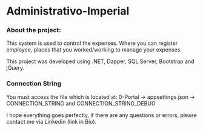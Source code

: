 # Administrativo-Imperial

### About the project:
This system is used to control the expenses. Where you can register employee, places that you worked/working to manage your expenses.

This project was developed using .NET, Dapper, SQL Server, Bootstrap and jQuery.

### Connection String
You must access the file which is located at: 0-Portal -> appsettings.json -> CONNECTION_STRING and CONNECTION_STRING_DEBUG


I hope everything goes perfectly, if there are any questions or errors, please contact me via Linkedin (link in Bio).
